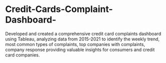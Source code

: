 # Credit-Cards-Complaint-Dashboard-


Developed and created a comprehensive credit card complaints dashboard using Tableau, analyzing data from 2015-2021 to identify the weekly trend, most common types of complaints, top companies with complaints, company response providing valuable insights for consumers and credit card companies.

